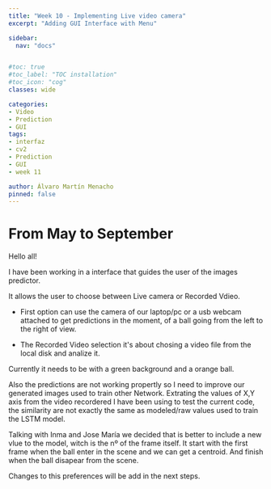 ```yaml
---
title: "Week 10 - Implementing Live video camera"
excerpt: "Adding GUI Interface with Menu"

sidebar:
  nav: "docs"


#toc: true
#toc_label: "TOC installation"
#toc_icon: "cog"
classes: wide

categories:
- Video
- Prediction
- GUI
tags:
- interfaz
- cv2
- Prediction
- GUI
- week 11

author: Álvaro Martín Menacho
pinned: false
---
```


# From May to September

Hello all!

I have been working in a interface that guides the user of the images predictor.

It allows the user to choose between Live camera or Recorded Vdieo.

  - First option can use the camera of our laptop/pc or a usb webcam attached to
    get predictions in the moment, of a ball going from the left to the right of view.

  - The Recorded Video selection it's about chosing a video file from the local disk
    and analize it.

Currently it needs to be with a green background and a orange ball.

Also the predictions are not working propertly so I need to improve our generated images used to train other Network.
Extrating the values of X,Y axis from the video recordered I have been using to test the current code, the similarity are not exactly the same as modeled/raw values used to train the LSTM model.

Talking with Inma and Jose María we decided that is better to include a new vlue to the model, witch is the nº of the frame itself.
It start with the first frame when the ball enter in the scene and we can get a centroid.
And finish when the ball disapear from the scene.



Changes to this preferences will be add in the next steps.

